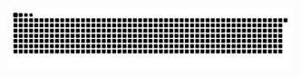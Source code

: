 ![github contribution grid snake animation](https://raw.githubusercontent.com/kaan-carbon/kaan-carbon/output/github-contribution-grid-snake.svg)
